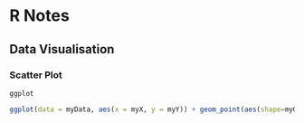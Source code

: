 # R Notes

## Data Visualisation

### Scatter Plot

```ggplot```

```R
ggplot(data = myData, aes(x = myX, y = myY)) + geom_point(aes(shape=myGroup, color=myGroup)) + facet_wrap(~myGroup) + labs(title=myTitle)
```



